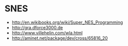 # SNES

* http://en.wikibooks.org/wiki/Super_NES_Programming
* http://gra.dforce3000.de
* http://www.villehelin.com/wla.html
* http://aminet.net/package/dev/cross/65816_20
